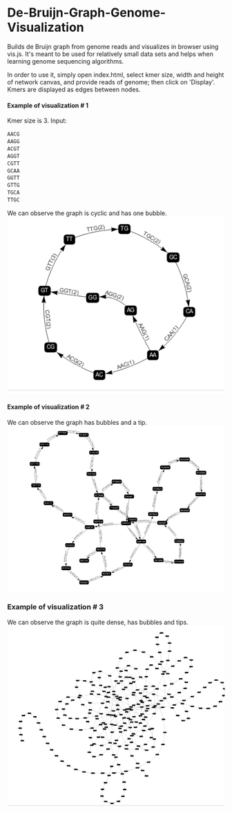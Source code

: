 # De-Bruijn-Graph-Genome-Visualization
Builds de Bruijn graph from genome reads and visualizes in browser using vis.js. It's meant to be used for relatively small data sets and helps when learning genome sequencing algorithms.

In order to use it, simply open index.html, select kmer size, width and height of network canvas, and provide reads of genome; then click on 'Display'. Kmers are displayed as edges between nodes.

#### Example of visualization # 1
Kmer size is 3. Input:
```python
AACG
AAGG
ACGT
AGGT
CGTT
GCAA
GGTT
GTTG
TGCA
TTGC
```
We can observe the graph is cyclic and has one bubble.
![Example](https://github.com/AndriiShostatskyi/De-Bruijn-Graph-Genome-Visualization/blob/master/imgExps/GraphExample1.png)

#### Example of visualization # 2
We can observe the graph has bubbles and a tip.
![](https://github.com/AndriiShostatskyi/De-Bruijn-Graph-Genome-Visualization/blob/master/imgExps/GraphExample2.png)

### Example of visualization # 3
We can observe the graph is quite dense, has bubbles and tips.
![](https://github.com/AndriiShostatskyi/De-Bruijn-Graph-Genome-Visualization/blob/master/imgExps/GraphExample3.png)
